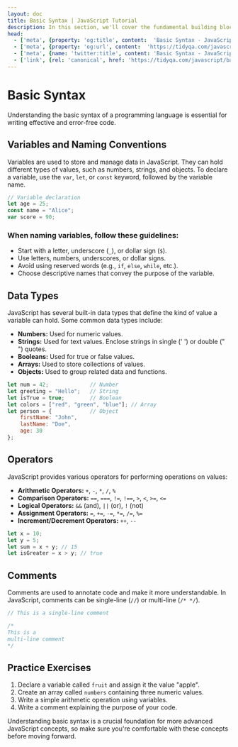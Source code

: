 ```yaml
---
layout: doc
title: Basic Syntax | JavaScript Tutorial
description: In this section, we'll cover the fundamental building blocks of JavaScript syntax, including variables, data types, operators, and comments.
head:
  - ['meta', {property: 'og:title', content:  'Basic Syntax - JavaScript Tutorial' }]
  - ['meta', {property: 'og:url', content:  'https://tidyqa.com/javascript/basic-syntax/' }] 
  - ['meta', {name: 'twitter:title', content: 'Basic Syntax - JavaScript Tutorial'}]
  - ['link', {rel: 'canonical', href: 'https://tidyqa.com/javascript/basic-syntax/'}]
---
```


# Basic Syntax

Understanding the basic syntax of a programming language is essential for writing effective and error-free code.

## Variables and Naming Conventions

Variables are used to store and manage data in JavaScript. They can hold different types of values, such as numbers, strings, and objects. To declare a variable, use the `var`, `let`, or `const` keyword, followed by the variable name.

```javascript
// Variable declaration
let age = 25;
const name = "Alice";
var score = 90;
```

### When naming variables, follow these guidelines:

- Start with a letter, underscore (`_`), or dollar sign (`$`).
- Use letters, numbers, underscores, or dollar signs.
- Avoid using reserved words (e.g., `if`, `else`, `while`, etc.).
- Choose descriptive names that convey the purpose of the variable.

## Data Types

JavaScript has several built-in data types that define the kind of value a variable can hold. Some common data types include:

- **Numbers:** Used for numeric values.
- **Strings:** Used for text values. Enclose strings in single (' ') or double (" ") quotes.
- **Booleans:** Used for true or false values.
- **Arrays:** Used to store collections of values.
- **Objects:** Used to group related data and functions.

```javascript
let num = 42;             // Number
let greeting = "Hello";   // String
let isTrue = true;        // Boolean
let colors = ["red", "green", "blue"]; // Array
let person = {            // Object
    firstName: "John",
    lastName: "Doe",
    age: 30
};
```

## Operators

JavaScript provides various operators for performing operations on values:

- **Arithmetic Operators:** `+`, `-`, `*`, `/`, `%`
- **Comparison Operators:** `==`, `===`, `!=`, `!==`, `>`, `<`, `>=`, `<=`
- **Logical Operators:** `&&` (and), `||` (or), `!` (not)
- **Assignment Operators:** `=`, `+=`, `-=`, `*=`, `/=`, `%=`
- **Increment/Decrement Operators:** `++`, `--`

```javascript
let x = 10;
let y = 5;
let sum = x + y; // 15
let isGreater = x > y; // true
```

## Comments

Comments are used to annotate code and make it more understandable. In JavaScript, comments can be single-line (`//`) or multi-line (`/* */`).

```javascript
// This is a single-line comment

/*
This is a
multi-line comment
*/
```

## Practice Exercises

1. Declare a variable called `fruit` and assign it the value "apple".
2. Create an array called `numbers` containing three numeric values.
3. Write a simple arithmetic operation using variables.
4. Write a comment explaining the purpose of your code.

Understanding basic syntax is a crucial foundation for more advanced JavaScript concepts, so make sure you're comfortable with these concepts before moving forward.